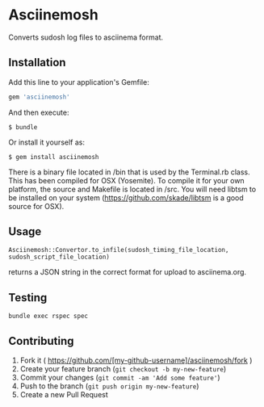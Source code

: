 # Asciinemosh

Converts sudosh log files to asciinema format.

## Installation

Add this line to your application's Gemfile:

```ruby
gem 'asciinemosh'
```

And then execute:

    $ bundle

Or install it yourself as:

    $ gem install asciinemosh

There is a binary file located in /bin that is used by the Terminal.rb class. This has been compiled for OSX (Yosemite). To compile it for your own platform, the source and Makefile is located in /src. You will need libtsm to be installed on your system (https://github.com/skade/libtsm is a good source for OSX).


## Usage

    Asciinemosh::Convertor.to_infile(sudosh_timing_file_location, sudosh_script_file_location)

returns a JSON string in the correct format for upload to asciinema.org.

## Testing

    bundle exec rspec spec

## Contributing

1. Fork it ( https://github.com/[my-github-username]/asciinemosh/fork )
2. Create your feature branch (`git checkout -b my-new-feature`)
3. Commit your changes (`git commit -am 'Add some feature'`)
4. Push to the branch (`git push origin my-new-feature`)
5. Create a new Pull Request
